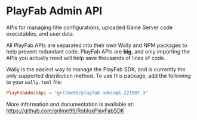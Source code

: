# PlayFab Admin API

APIs for managing title configurations, uploaded Game Server code executables, and user data.

All PlayFab APIs are separated into their own Wally and NPM packages to help prevent redundant code.
PlayFab APIs are **big**, and only importing the APIs you actually need will help save thousands of lines of code.

Wally is the easiest way to manage the PlayFab SDK, and is currently the only supported distribution method.
To use this package, add the following to your `wally.toml` file:

```toml
PlayFabAdminApi = "grilme99/playfab-admin@1.221007.3"
```

More information and documentation is available at:
https://github.com/grilme99/RobloxPlayFabSDK
